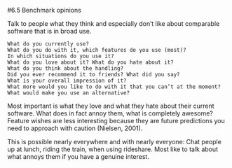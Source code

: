 #6.5 Benchmark opinions

Talk to people what they think and especially don’t like about comparable software that is in broad use.

    What do you currently use?
    What do you do with it, which features do you use (most)?
    In which situations do you use it?
    What do you love about it? What do you hate about it?
    What do you think about the handling?
    Did you ever recommend it to friends? What did you say?
    What is your overall impression of it?
    What more would you like to do with it that you can’t at the moment?
    What would make you use an alternative? 

Most important is what they love and what they hate about their current software. What does in fact annoy them, what is completely awesome? Feature wishes are less interesting because they are future predictions you need to approach with caution (Nielsen, 2001).

This is possible nearly everywhere and with nearly everyone: Chat people up at lunch, riding the train, when using rideshare. Most like to talk about what annoys them if you have a genuine interest.

